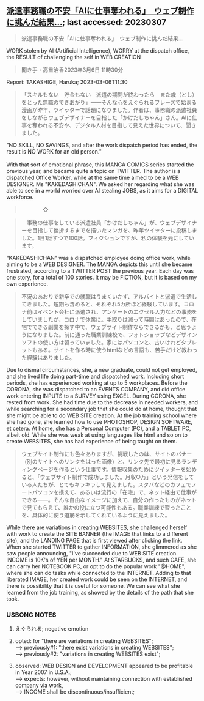 ## [派遣事務職の不安「AIに仕事奪われる」　ウェブ制作に挑んだ結果…](https://www.asahi.com/articles/ASR333D02R32UPQJ00K.html?iref=comtop_Opinion_02); last accessed: 20230307

> 派遣事務職の不安「AIに仕事奪われる」　ウェブ制作に挑んだ結果…

WORK stolen by AI (Artificial Intelligence), WORRY at the dispatch office, the RESULT of challenging the self in WEB CREATION

> 聞き手・高重治香2023年3月6日 11時30分

Report: TAKASHIGE, Haruka; 2023-03-06T11:30

>「スキルもない　貯金もない　派遣の期間が終わったら　また歳（とし）をとった無職のできあがり」――そんな心をえぐられるフレーズで始まる漫画が昨年、ツイッターで話題になりました。作者は、事務職の派遣社員をしながらウェブデザイナーを目指した「かけだしちゃん」さん。AIに仕事を奪われる不安や、デジタル人材を目指して見えた世界について、聞きました。

"NO SKILL, NO SAVINGS, and after the work dispatch period has ended, the result is NO WORK for an old person."<br/>
<br/>
With that sort of emotional phrase, this MANGA COMICS series started the previous year, and became quite a topic on TWITTER. The author is a dispatched Office Worker, while at the same time aimed to be a WEB DESIGNER. Ms "KAKEDASHICHAN". We asked her regarding what she was able to see in a world worried over AI stealing JOBS, as it aims for a DIGITAL workforce.

>　　　　◇

>　事務の仕事をしている派遣社員「かけだしちゃん」が、ウェブデザイナーを目指して挫折するまでを描いたマンガを、昨年ツイッターに投稿しました。1日1話ずつで100話。フィクションですが、私の体験を元にしています。

"KAKEDASHICHAN" was a dispatched employee doing office work, while aiming to be a WEB DESIGNER. The MANGA depicts this until she became frustrated, according to a TWITTER POST the previous year. Each day was one story, for a total of 100 stories. It may be FICTION, but it is based on my own experience.

> 不況のあおりで新卒での就職はうまくいかず、アルバイトと派遣で生活してきました。短期も含めると、それぞれ5カ所ほど経験しています。コロナ前はイベント会社に派遣され、アンケートのエクセル入力などの事務をしていましたが、コロナで休業に。手取りは減って時間はあったので、在宅でできる副業を探す中で、ウェブサイト制作ならできるかも、と思うようになりました。前に通った職業訓練校で、フォトショップなどデザインソフトの使い方は習っていました。家にはパソコンと、古いけれどタブレットもある。サイトを作る時に使うhtmlなどの言語も、苦手だけど教わった経験はありました。

Due to dismal circumstances, she, a new graduate, could not get employed, and she lived life doing part-time and    dispatched work. Including short periods, she has experienced working at up to 5 workplaces. Before the CORONA, she was dispatched to an EVENTS COMPANY, and did office work entering INPUTS to a SURVEY using EXCEL. During CORONA, she rested from work. She had time due to the decrease in needed workers, and while searching for a secondary job that she could do at home, thought that she might be able to do WEB SITE creation. At the job training school where she had gone, she learned how to use PHOTOSHOP, DESIGN SOFTWARE, et cetera. At home, she has a Personal Computer (PC), and a TABLET PC, albeit old. While she was weak at using languages like html and so on to create WEBSITES, she has had experience of being taught on them. 

> ウェブサイト制作にも色々ありますが、挑戦したのは、サイトのバナー（別のサイトへのリンクをはった画像）と、リンク先で最初に見るランディングページを作るという仕事です。情報収集のためにツイッターを始めると、「ウェブサイト制作で成功しました。月収○万」という発信をしている人たちが、とてもキラキラして見えました。スタバなどのカフェでノートパソコンを携えて、あるいは流行の「在宅」で、ネット経由で仕事ができる――。そんな自由なイメージに加えて、自分の作ったものがネットで見てもらえて、誰かの役に立つ可能性もある。職業訓練で習ったことを、具体的に使う道筋を示してくれているように見えました。


While there are variations in creating WEBSITES, she challenged herself with work to create the SITE BANNER (the IMAGE that links to a different site), and the LANDING PAGE that is first viewed after clicking the link. When she started TWITTER to gather INFORMATION, she glimmered as she saw people announcing, "I've succeeded due to WEB SITE creation. INCOME is 10K's of YEN per MONTH." At STARBUCKS, and such CAFÉ, she can carry her NOTEBOOK PC, or opt to do the popular work "@HOME", where she can do tasks while connected to the INTERNET. Adding to that liberated IMAGE, her created work could be seen on the INTERNET, and there is possibility that it is useful for someone. We can see what she learned from the job training, as showed by the details of the path that she took.

### USBONG NOTES

1) えぐられる; negative emotion

2) opted: for "there are variations in creating WEBSITES";<br/>
--> previously#1: "there exist variations in creating WEBSITES";<br/>
--> previously#2: "variations in creating WEBSITES exist";

3) observed: WEB DESIGN and DEVELOPMENT appeared to be profitable in Year 2007 in U.S.A.; <br/>
--> expects: however, without maintaining connection with established company via work,<br/> 
--> INCOME shall be discontinuous/insufficient;
